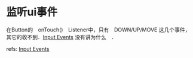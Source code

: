 # 监听ui事件 

在Button的　onTouch()　Listener中，只有　DOWN/UP/MOVE 这几个事件，其它的收不到．[Input Events][1] 没有讲为什么　．





refs:
[Input Events][1]  




[1]: http://developer.android.com/guide/topics/ui/ui-events.html